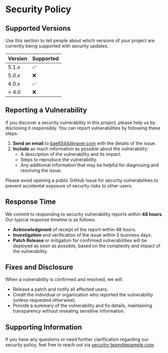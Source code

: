 # Security Policy

## Supported Versions

Use this section to tell people about which versions of your project are
currently being supported with security updates.

| Version | Supported          |
| ------- | ------------------ |
| 5.1.x   | :white_check_mark: |
| 5.0.x   | :x:                |
| 4.0.x   | :white_check_mark: |
| < 4.0   | :x:                |

## Reporting a Vulnerability

If you discover a security vulnerability in this project, please help us by disclosing it responsibly. You can report vulnerabilities by following these steps:

1. **Send an email** to [bae6544@naver.com](bae6544@naver.com) with the details of the issue.
2. **Include** as much information as possible about the vulnerability:
   - A description of the vulnerability and its impact.
   - Steps to reproduce the vulnerability.
   - Any additional information that may be helpful for diagnosing and resolving the issue.

Please avoid opening a public GitHub Issue for security vulnerabilities to prevent accidental exposure of security risks to other users.

## Response Time

We commit to responding to security vulnerability reports within **48 hours**. Our typical response timeline is as follows:
- **Acknowledgment** of receipt of the report within 48 hours.
- **Investigation** and verification of the issue within 5 business days.
- **Patch Release** or mitigation for confirmed vulnerabilities will be deployed as soon as possible, based on the complexity and impact of the vulnerability.

## Fixes and Disclosure

When a vulnerability is confirmed and resolved, we will:
- Release a patch and notify all affected users.
- Credit the individual or organization who reported the vulnerability (unless requested otherwise).
- Provide a summary of the vulnerability and fix details, maintaining transparency without revealing sensitive information.

## Supporting Information

If you have any questions or need further clarification regarding our security policy, feel free to reach out via [security-team@example.com](mailto:security-team@example.com).

